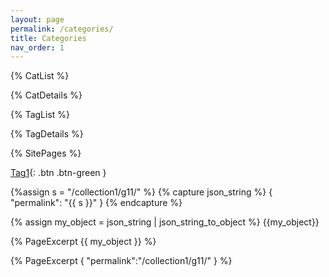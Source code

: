 ```yaml
---
layout: page
permalink: /categories/
title: Categories
nav_order: 1
---
```


{% CatList %}

{% CatDetails %}

{% TagList %}

{% TagDetails %}

{% SitePages %}

[Tag1](http://localhost:4000/tag-info?tag=tag1){: .btn .btn-green }

{%assign s = "/collection1/g11/" %}
{% capture json_string %}
{
    "permalink": "{{ s }}"
}
{% endcapture %}

{% assign my_object = json_string | json_string_to_object %}
{{my_object}}

{% PageExcerpt {{ my_object }} %}

{% PageExcerpt {
    "permalink":"/collection1/g11/"
} %}